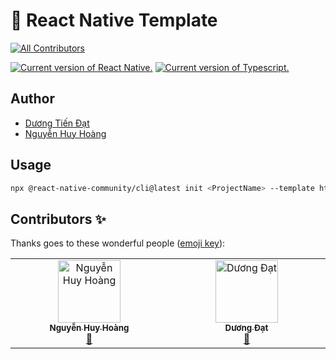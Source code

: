 # :seedling: React Native Template

<!-- ALL-CONTRIBUTORS-BADGE:START - Do not remove or modify this section -->

[![All Contributors](https://img.shields.io/badge/all_contributors-3-orange.svg?style=flat-square)](#contributors-)

<!-- ALL-CONTRIBUTORS-BADGE:END -->

[![Current version of React Native.][react-native-version-badge]][react-native-version]
[![Current version of Typescript.][typescript-version-badge]][typescript-version]

## Author

- [Dương Tiến Đạt](https://github.com/datduong56)
- [Nguyễn Huy Hoàng](https://github.com/ngxhuyhoang)

## Usage

```sh
npx @react-native-community/cli@latest init <ProjectName> --template https://github.com/DeadGroup/react-native-template.git
```

<!-- badge -->

[react-native-version]: https://github.com/deadgroup/react-native-template/blob/main/template/package.json
[react-native-version-badge]: https://img.shields.io/github/package-json/dependency-version/deadgroup/react-native-template/react-native?filename=template%2Fpackage.json&logo=react
[typescript-version]: https://github.com/deadgroup/react-native-template/blob/main/template/package.json
[typescript-version-badge]: https://img.shields.io/github/package-json/dependency-version/deadgroup/react-native-template/dev/typescript?filename=template%2Fpackage.json&logo=typescript

## Contributors ✨

Thanks goes to these wonderful people ([emoji key](https://allcontributors.org/docs/en/emoji-key)):

<!-- ALL-CONTRIBUTORS-LIST:START - Do not remove or modify this section -->
<!-- prettier-ignore-start -->
<!-- markdownlint-disable -->
<table>
  <tbody>
    <tr>
      <td align="center" valign="top" width="14.28%"><a href="https://github.com/ngxhuyhoang"><img src="https://avatars.githubusercontent.com/u/174792253?v=4?s=100" width="100px;" alt="Nguyễn Huy Hoàng"/><br /><sub><b>Nguyễn Huy Hoàng</b></sub></a><br /><a href="https://github.com/DeadGroup/react-native-template/commits?author=ngxhuyhoang" title="Documentation">📖</a></td>
      <td align="center" valign="top" width="14.28%"><a href="https://github.com/datduong56"><img src="https://avatars.githubusercontent.com/u/48081512?v=4?s=100" width="100px;" alt="Dương Đạt"/><br /><sub><b>Dương Đạt</b></sub></a><br /><a href="https://github.com/DeadGroup/react-native-template/commits?author=datduong56" title="Documentation">📖</a></td>
    </tr>
  </tbody>
</table>

<!-- markdownlint-restore -->
<!-- prettier-ignore-end -->

<!-- ALL-CONTRIBUTORS-LIST:END -->
